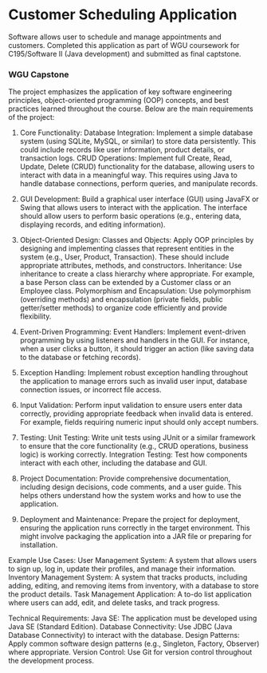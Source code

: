 # Customer Scheduling Application
Software allows user to schedule and manage appointments and customers. Completed this application as part of WGU coursework for C195/Software II (Java development) and submitted as final captstone.

### WGU  Capstone 
The project emphasizes the application of key software engineering principles, object-oriented programming (OOP) concepts, and best practices learned throughout the course. Below are the main requirements of the project:

1. Core Functionality:
Database Integration: Implement a simple database system (using SQLite, MySQL, or similar) to store data persistently. This could include records like user information, product details, or transaction logs.
CRUD Operations: Implement full Create, Read, Update, Delete (CRUD) functionality for the database, allowing users to interact with data in a meaningful way. This requires using Java to handle database connections, perform queries, and manipulate records.

2. GUI Development: Build a graphical user interface (GUI) using JavaFX or Swing that allows users to interact with the application. The interface should allow users to perform basic operations (e.g., entering data, displaying records, and editing information).

3. Object-Oriented Design:
Classes and Objects: Apply OOP principles by designing and implementing classes that represent entities in the system (e.g., User, Product, Transaction). These should include appropriate attributes, methods, and constructors.
Inheritance: Use inheritance to create a class hierarchy where appropriate. For example, a base Person class can be extended by a Customer class or an Employee class.
Polymorphism and Encapsulation: Use polymorphism (overriding methods) and encapsulation (private fields, public getter/setter methods) to organize code efficiently and provide flexibility.

4. Event-Driven Programming:
Event Handlers: Implement event-driven programming by using listeners and handlers in the GUI. For instance, when a user clicks a button, it should trigger an action (like saving data to the database or fetching records).

5. Exception Handling:
Implement robust exception handling throughout the application to manage errors such as invalid user input, database connection issues, or incorrect file access.

6. Input Validation:
Perform input validation to ensure users enter data correctly, providing appropriate feedback when invalid data is entered. For example, fields requiring numeric input should only accept numbers.

7. Testing:
Unit Testing: Write unit tests using JUnit or a similar framework to ensure that the core functionality (e.g., CRUD operations, business logic) is working correctly.
Integration Testing: Test how components interact with each other, including the database and GUI.

8. Project Documentation:
Provide comprehensive documentation, including design decisions, code comments, and a user guide. This helps others understand how the system works and how to use the application.

9. Deployment and Maintenance:
Prepare the project for deployment, ensuring the application runs correctly in the target environment. This might involve packaging the application into a JAR file or preparing for installation.

Example Use Cases:
User Management System: A system that allows users to sign up, log in, update their profiles, and manage their information.
Inventory Management System: A system that tracks products, including adding, editing, and removing items from inventory, with a database to store the product details.
Task Management Application: A to-do list application where users can add, edit, and delete tasks, and track progress.

Technical Requirements:
Java SE: The application must be developed using Java SE (Standard Edition).
Database Connectivity: Use JDBC (Java Database Connectivity) to interact with the database.
Design Patterns: Apply common software design patterns (e.g., Singleton, Factory, Observer) where appropriate.
Version Control: Use Git for version control throughout the development process.
